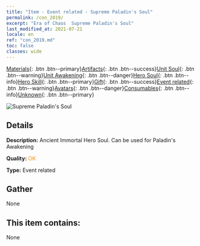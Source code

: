 ```yaml
---
title: "Item - Event related - Supreme Paladin's Soul"
permalink: /con_2019/
excerpt: "Era of Chaos  Supreme Paladin's Soul"
last_modified_at: 2021-07-21
locale: en
ref: "con_2019.md"
toc: false
classes: wide
---
```

 [Materials](/Items/){: .btn .btn--primary}[Artifacts](/Items/Artifacts/){: .btn .btn--success}[Unit Soul](/Items/UnitSoul/){: .btn .btn--warning}[Unit Awakening](/Items/UnitAwakening/){: .btn .btn--danger}[Hero Soul](/Items/HeroSoul/){: .btn .btn--info}[Hero Skill](/Items/HeroSkill/){: .btn .btn--primary}[Gift](/Items/Gift/){: .btn .btn--success}[Event related](/Items/Events/){: .btn .btn--warning}[Avatars](/Items/Avatars/){: .btn .btn--danger}[Consumables](/Items/Consumables/){: .btn .btn--info}[Unknown](/Items/Unknown/){: .btn .btn--primary}

 ![Supreme Paladin's Soul](/images/t/juexing_108.png)

## Details
 **Description:** Ancient Immortal Hero Soul. Can be used for Paladin's Awakening

 **Quality:** <span style="color: #FF8C00">OK</span>

 **Type:** Event related

## Gather

  None

## This item contains:

  None

